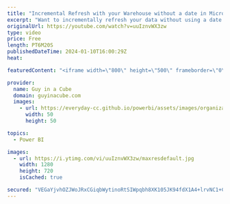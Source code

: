 ```yaml
---
title: "Incremental Refresh with your Warehouse without a date in Microsoft Fabric"
excerpt: "Want to incrementally refresh your data without using a date for your Synapse Data Warehouse in Microsoft Fabric? Patrick gives you a pattern you can leverage!  Alex Powers' Blog  CHANGE (IN THE HOUSE OF LAKES) https://itsnotaboutthecell.com/2023/10/16/change-in-the-house-of-lakes/  📢 Become a member:"
originalUrl: https://youtube.com/watch?v=uuIznvWX3zw
type: video
price: Free
length: PT6M20S
publishedDateTime: 2024-01-10T16:00:29Z
heat: 

featuredContent: "<iframe width=\"800\" height=\"500\" frameborder=\"0\" src=\"https://www.youtube.com/embed/uuIznvWX3zw\" allow=\"accelerometer; autoplay; encrypted-media; gyroscope; picture-in-picture\" allowfullscreen></iframe>"

provider:
  name: Guy in a Cube
  domain: guyinacube.com
  images:
    - url: https://everyday-cc.github.io/powerbi/assets/images/organizations/guyinacube.com-50x50.jpg
      width: 50
      height: 50

topics:
  - Power BI

images:
  - url: https://i.ytimg.com/vi/uuIznvWX3zw/maxresdefault.jpg
    width: 1280
    height: 720
    isCached: true

secured: "VEGaYjvhOZJWoJRxCGiqbWytinoRtSIWpqbh8XK105JK94fdX1A4+lrvNC1+CTapoL5008cpXb793zqmvuf7sRacBUkmOgITbBtr6ea8hX3+myk2yUhq5Vy3k6GZqpKq2cJA0Z4lJKN1DXlyLOoV20jrF9UuRhgjPh+9zZJrtdSvadjjuzE82FTBjHWynu5odzFpOqz0VFVfT4QjD1ZeoWbD9fXGqVHHgnTEVqnuBC6Qz8j4U5zG7Cnb+PZHM+8F5RqekAgTCp2RRPw7BWcprGNyyap0/QgR/3xqnsNMHUKTlMDjiMot/hsV/LLKpIXtfn6HSlQ9kxyiA44Ara5001y3X1y+VX+s6EU8w5rP/Rnn+j5P2OEOzjICWPkVyMP2K6+8G9olrEh5B4Ttmm8cdzCvOpO9m7nHcKGzK8iuYMQ=;BrdQhAe/qUA9e/Up/l7r2g=="
---
```


